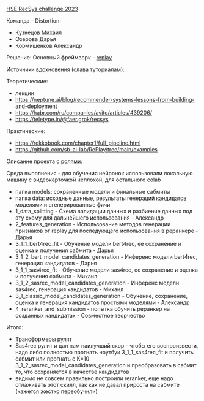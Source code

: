 [HSE RecSys challenge 2023](https://www.kaggle.com/competitions/hse-rec-sys-challenge-2024/overview)

Команда - Distortion:
- Кузнецов Михаил
- Озерова Дарья
- Кормишенков Александр


Решение:
Основный фреймворк - [replay](https://github.com/sb-ai-lab/RePlay/tree/main)

Источники вдохновения (слава туториалам):

Теоретические:
- лекции
- https://neptune.ai/blog/recommender-systems-lessons-from-building-and-deployment
- https://habr.com/ru/companies/avito/articles/439206/
- https://teletype.in/@faer.grok/recsys

Практические:
- https://rekkobook.com/chapter1/full_pipeline.html
- https://github.com/sb-ai-lab/RePlay/tree/main/examples

Описание проекта с ролями:

Среда выполнения - для обучения нейронок использовали локальную машину с видеокарточкой неплохой, для остального colab

- папка models: сохраненные модели и финальные сабмиты
- папка data: исходные данные, результаты генераций кандидатов моделями и сгенерированные фичи
- 1_data_splitting - Схема валидации данных и разбиение данных под эту схему для дальнейшего использования - Александр
- 2_features_generation - Использование методов генерации признаков от replay для последующего использования в реранкере - Дарья
- 3_1_1_bert4rec_fit - Обучение модели bert4reс, ее сохранение и оценка и получения сабмита - Дарья
- 3_1_2_bert_model_candidates_generation - Инференс модели bert4reс, генерация кандидатов - Дарья
- 3_1_1_sas4rec_fit - Обучение модели sas4reс, ее сохранение и оценка и получения сабмита - Михаил
- 3_1_2_sasrec_model_candidates_generation - Инференс модели sas4reс, генерация кандидатов - Михаил
- 3_1_classic_model_candidates_generation - Обучение, сохранение, оценка и генерация кандидатов простыми моделями - Александр
- 4_reranker_and_submission - попытка обучить реранкер на созданных кандидатах - Совместное творчество

Итого: 
- Трансформеры рулят
- Sas4rec рулит и дал нам наилучший скор - чтобы его воспроизвести, надо либо полностью прогнать ноутбук 3_1_1_sas4rec_fit и получить сабмит или прогнать с K=10 3_1_2_sasrec_model_candidates_generation и преобразовать в сабмит то, что сохраняется в качестве кандидатов
- видимо не совсем правильно построили reranker, еще надо отлаживать этот скилл, так как не давал прироста на сабмите (кажется жестко переобучили)


